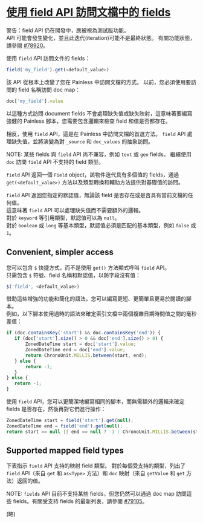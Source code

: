 # [使用 field API 訪問文檔中的 fields](https://www.elastic.co/guide/en/elasticsearch/reference/current/script-fields-api.html)

警告：field API 仍在開發中，應被視為測試版功能。  
API 可能會發生變化，並且此迭代(iteration)可能不是最終狀態。 有關功能狀態，請參閱 [#78920](https://github.com/elastic/elasticsearch/issues/78920)。

使用 `field` API 訪問文件的 fields：

```javascript
field('my_field').get(<default_value>)
```

該 API 從根本上改變了您在 Painless 中訪問文檔的方式。 以前，您必須使用要訪問的 field 名稱訪問 doc map：

```javascript
doc['my_field'].value
```

以這種方式訪問 document fields 不會處理缺失值或缺失映射，這意味著要編寫強健的 Painless 腳本，您需要包含邏輯來檢查 field 和值是否都存在。

相反，使用 `field` API，這是在 Painless 中訪問文檔的首選方法。 `field` API 處理缺失值，並將演變為對 `_source` 和 `doc_values` 的抽象訪問。

NOTE: 某些 fields 與 `field` API 尚不兼容，例如 `text` 或 `geo` fields。 繼續使用 `doc` 訪問 `field` API 不支持的 field 類型。

`field` API 返回一個 `Field` object，該物件迭代具有多個值的 fields，通過 `get(<default_value>)` 方法以及類型轉換和輔助方法提供對基礎值的訪問。

`field` API 返回您指定的默認值，無論該 field 是否存在或是否具有當前文檔的任何值。  
這意味著 `field` API 可以處理缺失值而不需要額外的邏輯。  
對於 `keyword` 等引用類型，默認值可以為 `null`。  
對於 `boolean` 或 `long` 等基本類型，默認值必須是匹配的基本類型，例如 `false` 或 `1`。

## Convenient, simpler access

您可以包含 `$` 快捷方式，而不是使用 `get()` 方法顯式呼叫 `field` API。  
只需包含 `$` 符號、field 名稱和默認值，以防字段沒有值：

```javascript
$('field', <default_value>)
```

借助這些增強的功能和簡化的語法，您可以編寫更短、更簡單且更易於閱讀的腳本。  
例如，以下腳本使用過時的語法來確定索引文檔中兩個複雜日期時間值之間的毫秒差值：

```javascript
if (doc.containsKey('start') && doc.containsKey('end')) {
   if (doc['start'].size() > 0 && doc['end'].size() > 0) {
       ZonedDateTime start = doc['start'].value;
       ZonedDateTime end = doc['end'].value;
       return ChronoUnit.MILLIS.between(start, end);
   } else {
       return -1;
   }
} else {
   return -1;
}
```

使用 `field` API，您可以更簡潔地編寫相同的腳本，而無需額外的邏輯來確定 fields 是否存在，然後再對它們進行操作：

```javascript
ZonedDateTime start = field('start').get(null);
ZonedDateTime end = field('end').get(null);
return start == null || end == null ? -1 : ChronoUnit.MILLIS.between(start, end)
```

## Supported mapped field types

下表指示 `field` API 支持的映射 field 類型。 對於每個受支持的類型，列出了 `field` API（來自 `get` 和 `as<Type>` 方法）和 `doc` 映射（來自 `getValue` 和 `get` 方法）返回的值。

NOTE: `fields` API 目前不支持某些 fields，但您仍然可以通過 doc map 訪問這些 fields。有關受支持 fields 的最新列表，請參閱 [#79105](https://github.com/elastic/elasticsearch/issues/79105)。

(略)
